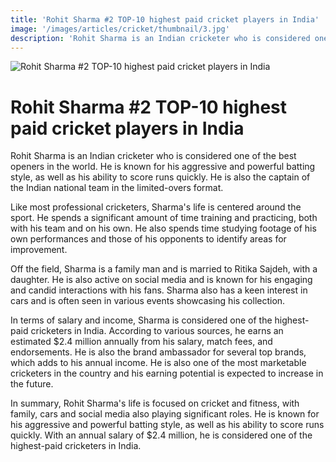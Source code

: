 ```yaml
---
title: 'Rohit Sharma #2 TOP-10 highest paid cricket players in India'
image: '/images/articles/cricket/thumbnail/3.jpg'
description: 'Rohit Sharma is an Indian cricketer who is considered one of the best openers in the world. He is known for his aggressive and powerful batting style, as well as his ability to score runs quickly. He is also the captain of the Indian national team in the limited-overs format.'
---
```


![Rohit Sharma #2 TOP-10 highest paid cricket players in India](/images/articles/cricket/3.jpg)

# Rohit Sharma #2 TOP-10 highest paid cricket players in India

Rohit Sharma is an Indian cricketer who is considered one of the best openers in the world. He is known for his aggressive and powerful batting style, as well as his ability to score runs quickly. He is also the captain of the Indian national team in the limited-overs format.

Like most professional cricketers, Sharma's life is centered around the sport. He spends a significant amount of time training and practicing, both with his team and on his own. He also spends time studying footage of his own performances and those of his opponents to identify areas for improvement.

Off the field, Sharma is a family man and is married to Ritika Sajdeh, with a daughter. He is also active on social media and is known for his engaging and candid interactions with his fans. Sharma also has a keen interest in cars and is often seen in various events showcasing his collection.

In terms of salary and income, Sharma is considered one of the highest-paid cricketers in India. According to various sources, he earns an estimated $2.4 million annually from his salary, match fees, and endorsements. He is also the brand ambassador for several top brands, which adds to his annual income. He is also one of the most marketable cricketers in the country and his earning potential is expected to increase in the future.

In summary, Rohit Sharma's life is focused on cricket and fitness, with family, cars and social media also playing significant roles. He is known for his aggressive and powerful batting style, as well as his ability to score runs quickly. With an annual salary of $2.4 million, he is considered one of the highest-paid cricketers in India.
